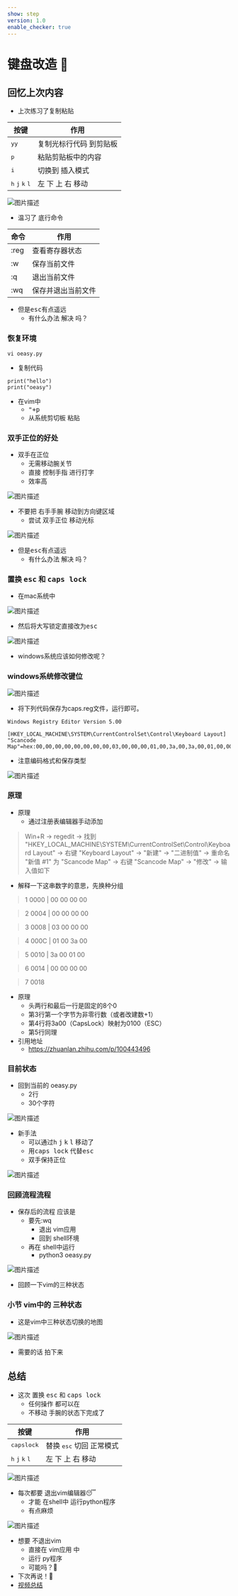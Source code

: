 ```yaml
---
show: step
version: 1.0
enable_checker: true
---
```


# 键盘改造  🥋

## 回忆上次内容

- 上次练习了复制粘贴

| 按键 | 作用 |
|--- | --- |
| <kbd>y</kbd><kbd>y</kbd>  | 复制光标行代码 到剪贴板 |
| <kbd>p</kbd>  | 粘贴剪贴板中的内容 |
| <kbd>i</kbd> |  切换到  插入模式 |
| <kbd>h</kbd> <kbd>j</kbd> <kbd>k</kbd> <kbd>l</kbd> | 左 下 上 右 移动|

![图片描述](https://doc.shiyanlou.com/courses/uid1190679-20240116-1705413175510)

- 温习了 底行命令

|命令 | 作用 |
|--- |---|
|:reg | 查看寄存器状态 |
| :w | 保存当前文件 |
| :q |  退出当前文件 |
| :wq | 保存并退出当前文件 |

- 但是<kbd>esc</kbd>有点遥远
	- 有什么办法 解决 吗？

### 恢复环境

```
vi oeasy.py
```

- 复制代码

```
print("hello")
print("oeasy")
```

- 在vim中
	- <kbd>"</kbd><kbd>+</kbd><kbd>p</kbd>
	- 从系统剪切板 粘贴

### 双手正位的好处

- 双手在正位
	- 无需移动腕关节
	- 直接 控制手指 进行打字
	- 效率高

![图片描述](https://doc.shiyanlou.com/courses/uid1190679-20240116-1705410793639)

- 不要把 右手手腕 移动到方向键区域
	- 尝试 双手正位 移动光标

![图片描述](https://doc.shiyanlou.com/courses/uid1190679-20240116-1705410608114)

- 但是<kbd>esc</kbd>有点遥远
	- 有什么办法 解决 吗？

### 置换 <kbd>esc</kbd> 和 <kbd>caps lock</kbd>

- 在mac系统中

![图片描述](https://doc.shiyanlou.com/courses/uid1190679-20240116-1705410892676)

- 然后将大写锁定直接改为<kbd>esc</kbd>

![图片描述](https://doc.shiyanlou.com/courses/uid1190679-20240116-1705410859779)

- windows系统应该如何修改呢？

### windows系统修改键位

![图片描述](https://doc.shiyanlou.com/courses/uid1190679-20240116-1705415032277)

-  将下列代码保存为caps.reg文件，运行即可。

```
Windows Registry Editor Version 5.00

[HKEY_LOCAL_MACHINE\SYSTEM\CurrentControlSet\Control\Keyboard Layout]
"Scancode Map"=hex:00,00,00,00,00,00,00,00,03,00,00,00,01,00,3a,00,3a,00,01,00,00,00,00,0
```

- 注意编码格式和保存类型

![图片描述](https://doc.shiyanlou.com/courses/uid1190679-20240422-1713751195724)


### 原理
- 原理
	- 通过注册表编辑器手动添加

> Win+R -> regedit -> 找到 "HKEY_LOCAL_MACHINE\SYSTEM\CurrentControlSet\Control\Keyboard Layout" -> 右键 "Keyboard Layout" -> "新建" -> "二进制值" -> 重命名 "新值 #1" 为 "Scancode Map" -> 右键 "Scancode Map" -> "修改" -> 输入值如下


- 解释一下这串数字的意思，先换种分组

> 1 0000 | 00 00 00 00

> 2 0004 | 00 00 00 00

> 3 0008 | 03 00 00 00

> 4 000C | 01 00 3a 00

> 5 0010 | 3a 00 01 00

> 6 0014 | 00 00 00 00

> 7 0018

- 原理
	- 头两行和最后一行是固定的8个0
	- 第3行第一个字节为非零行数（或者改建数+1）
	- 第4行将3a00（CapsLock）映射为0100（ESC）
	- 第5行同理
- 引用地址
	- https://zhuanlan.zhihu.com/p/100443496

### 目前状态

- 回到当前的 oeasy.py
	- 2行
	- 30个字符

![图片描述](https://doc.shiyanlou.com/courses/uid1190679-20240116-1705413343098)

- 新手法
	- 可以通过<kbd>h</kbd> <kbd>j</kbd> <kbd>k</kbd> <kbd>l</kbd> 移动了
	- 用<kbd>caps lock</kbd> 代替<kbd>esc</kbd> 
	- 双手保持正位

![图片描述](https://doc.shiyanlou.com/courses/uid1190679-20240116-1705413403402)

### 回顾流程流程

- 保存后的流程 应该是
	- 要先:wq
		- 退出 vim应用 
		- 回到 shell环境
	- 再在 shell中运行
		- python3 oeasy.py

![图片描述](https://doc.shiyanlou.com/courses/uid1190679-20230219-1676812039087)

- 回顾一下vim的三种状态

### 小节 vim中的 三种状态

- 这是vim中三种状态切换的地图

![图片描述](https://doc.shiyanlou.com/courses/uid1190679-20230401-1680315839628)

- 需要的话 拍下来

## 总结

- 这次 置换 <kbd>esc</kbd> 和 <kbd>caps lock</kbd>
	- 任何操作 都可以在 
	- 不移动 手腕的状态下完成了

| 按键 | 作用 |
|--- | --- |
|  <kbd>capslock</kbd> | 替换  <kbd>esc</kbd> 切回 正常模式 |
| <kbd>h</kbd> <kbd>j</kbd> <kbd>k</kbd> <kbd>l</kbd> | 左 下 上 右 移动|

![图片描述](https://doc.shiyanlou.com/courses/uid1190679-20240422-1713761262547)

- 每次都要 退出vim编辑器😴
	- 才能 在shell中 运行python程序
	- 有点麻烦

![图片描述](https://doc.shiyanlou.com/courses/uid1190679-20240130-1706574006481)

- 想要 不退出vim
	- 直接在 vim应用 中 
	- 运行 py程序 
	- 可能吗？🤔
- 下次再说！👋
- [视频总结](https://www.bilibili.com/video/BV1mm421p7LV)


